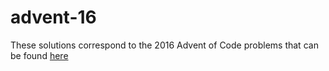 # advent-16

These solutions correspond to the 2016 Advent of Code problems that can be found [here](https://adventofcode.com/2016)
